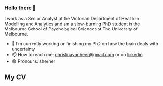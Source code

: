 ### Hello there 👋
I work as a Senior Analyst at the Victorian Department of Health in Modelling and Analytics and am a slow-burning PhD student in the Melbourne School of Psychological Sciences at The University of Melbourne. 

- 🔭 I’m currently working on finishing my PhD on how the brain deals with uncertainty 
- 📫 How to reach me: christinavanheer@gmail.com or on [linkedin](https://www.linkedin.com/in/christina-van-heer/)
- 😄 Pronouns: she/her

## My CV


